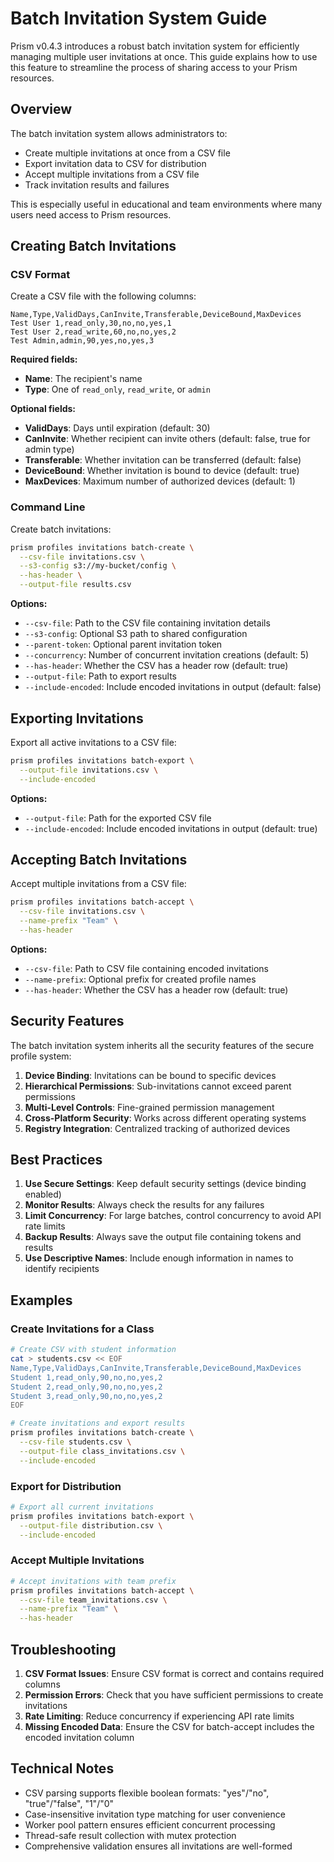 # Batch Invitation System Guide

Prism v0.4.3 introduces a robust batch invitation system for efficiently managing multiple user invitations at once. This guide explains how to use this feature to streamline the process of sharing access to your Prism resources.

## Overview

The batch invitation system allows administrators to:

- Create multiple invitations at once from a CSV file
- Export invitation data to CSV for distribution
- Accept multiple invitations from a CSV file
- Track invitation results and failures

This is especially useful in educational and team environments where many users need access to Prism resources.

## Creating Batch Invitations

### CSV Format

Create a CSV file with the following columns:

```
Name,Type,ValidDays,CanInvite,Transferable,DeviceBound,MaxDevices
Test User 1,read_only,30,no,no,yes,1
Test User 2,read_write,60,no,no,yes,2
Test Admin,admin,90,yes,no,yes,3
```

**Required fields:**
- **Name**: The recipient's name
- **Type**: One of `read_only`, `read_write`, or `admin`

**Optional fields:**
- **ValidDays**: Days until expiration (default: 30)
- **CanInvite**: Whether recipient can invite others (default: false, true for admin type)
- **Transferable**: Whether invitation can be transferred (default: false)
- **DeviceBound**: Whether invitation is bound to device (default: true)
- **MaxDevices**: Maximum number of authorized devices (default: 1)

### Command Line

Create batch invitations:

```bash
prism profiles invitations batch-create \
  --csv-file invitations.csv \
  --s3-config s3://my-bucket/config \
  --has-header \
  --output-file results.csv
```

**Options:**
- `--csv-file`: Path to the CSV file containing invitation details
- `--s3-config`: Optional S3 path to shared configuration
- `--parent-token`: Optional parent invitation token
- `--concurrency`: Number of concurrent invitation creations (default: 5)
- `--has-header`: Whether the CSV has a header row (default: true)
- `--output-file`: Path to export results
- `--include-encoded`: Include encoded invitations in output (default: false)

## Exporting Invitations

Export all active invitations to a CSV file:

```bash
prism profiles invitations batch-export \
  --output-file invitations.csv \
  --include-encoded
```

**Options:**
- `--output-file`: Path for the exported CSV file
- `--include-encoded`: Include encoded invitations in output (default: true)

## Accepting Batch Invitations

Accept multiple invitations from a CSV file:

```bash
prism profiles invitations batch-accept \
  --csv-file invitations.csv \
  --name-prefix "Team" \
  --has-header
```

**Options:**
- `--csv-file`: Path to CSV file containing encoded invitations
- `--name-prefix`: Optional prefix for created profile names
- `--has-header`: Whether the CSV has a header row (default: true)

## Security Features

The batch invitation system inherits all the security features of the secure profile system:

1. **Device Binding**: Invitations can be bound to specific devices
2. **Hierarchical Permissions**: Sub-invitations cannot exceed parent permissions
3. **Multi-Level Controls**: Fine-grained permission management
4. **Cross-Platform Security**: Works across different operating systems
5. **Registry Integration**: Centralized tracking of authorized devices

## Best Practices

1. **Use Secure Settings**: Keep default security settings (device binding enabled)
2. **Monitor Results**: Always check the results for any failures
3. **Limit Concurrency**: For large batches, control concurrency to avoid API rate limits
4. **Backup Results**: Always save the output file containing tokens and results
5. **Use Descriptive Names**: Include enough information in names to identify recipients

## Examples

### Create Invitations for a Class

```bash
# Create CSV with student information
cat > students.csv << EOF
Name,Type,ValidDays,CanInvite,Transferable,DeviceBound,MaxDevices
Student 1,read_only,90,no,no,yes,2
Student 2,read_only,90,no,no,yes,2
Student 3,read_only,90,no,no,yes,2
EOF

# Create invitations and export results
prism profiles invitations batch-create \
  --csv-file students.csv \
  --output-file class_invitations.csv \
  --include-encoded
```

### Export for Distribution

```bash
# Export all current invitations
prism profiles invitations batch-export \
  --output-file distribution.csv \
  --include-encoded
```

### Accept Multiple Invitations

```bash
# Accept invitations with team prefix
prism profiles invitations batch-accept \
  --csv-file team_invitations.csv \
  --name-prefix "Team" \
  --has-header
```

## Troubleshooting

1. **CSV Format Issues**: Ensure CSV format is correct and contains required columns
2. **Permission Errors**: Check that you have sufficient permissions to create invitations
3. **Rate Limiting**: Reduce concurrency if experiencing API rate limits
4. **Missing Encoded Data**: Ensure the CSV for batch-accept includes the encoded invitation column

## Technical Notes

- CSV parsing supports flexible boolean formats: "yes"/"no", "true"/"false", "1"/"0"
- Case-insensitive invitation type matching for user convenience
- Worker pool pattern ensures efficient concurrent processing
- Thread-safe result collection with mutex protection
- Comprehensive validation ensures all invitations are well-formed